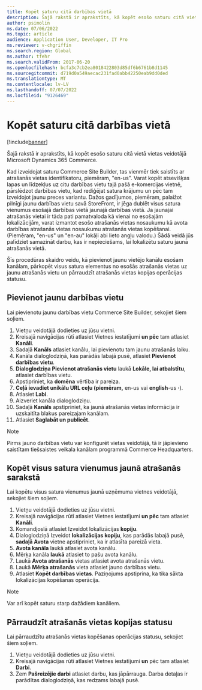 ```yaml
---
title: Kopēt saturu citā darbības vietā
description: Šajā rakstā ir aprakstīts, kā kopēt esošo saturu citā vietā vietas veidotājā Microsoft Dynamics 365 Commerce.
author: psimolin
ms.date: 07/06/2022
ms.topic: article
audience: Application User, Developer, IT Pro
ms.reviewer: v-chgriffin
ms.search.region: Global
ms.author: tfehr
ms.search.validFrom: 2017-06-20
ms.openlocfilehash: bcfa3c7cb2ea8018422803d85df6b6761b8d1145
ms.sourcegitcommit: d719d0a549aecac231fad0abb42250eab9dd0ded
ms.translationtype: MT
ms.contentlocale: lv-LV
ms.lasthandoff: 07/07/2022
ms.locfileid: "9126469"
---
```

# <a name="copy-content-to-another-locale"></a>Kopēt saturu citā darbības vietā

[!include[banner](../includes/banner.md)]

Šajā rakstā ir aprakstīts, kā kopēt esošo saturu citā vietā vietas veidotājā Microsoft Dynamics 365 Commerce.

Kad izveidojat saturu Commerce Site Builder, tas vienmēr tiek saistīts ar atrašanās vietas identifikatoru, piemēram, "en-us". Varat kopēt atsevišķas lapas un līdzekļus uz citu darbības vietu tajā pašā e-komercijas vietnē, pārslēdzot darbības vietu, kad rediģējat satura krājumu un pēc tam izveidojot jaunu preces variantu. Dažos gadījumos, piemēram, palaižot pilnīgi jaunu darbības vietu savā StoreFront, ir jēga dublēt visus satura vienumus esošajā darbības vietā jaunajā darbības vietā. Ja jaunajai atrašanās vietai ir tāda pati pamatvaloda kā vienai no esošajām lokalizācijām, varat izmantot esošo atrašanās vietas nosaukumu kā avota darbības atrašanās vietas nosaukumu atrašanās vietas kopēšanai. (Piemēram, "en-us" un "en-au" lokāļi abi lieto angļu valodu.) Šādā veidā jūs palīdziet samazināt darbu, kas ir nepieciešams, lai lokalizētu saturu jaunā atrašanās vietā.

Šīs procedūras skaidro veidu, kā pievienot jaunu vietējo kanālu esošam kanālam, pārkopēt visus satura elementus no esošās atrašanās vietas uz jaunu atrašanās vietu un pārraudzīt atrašanās vietas kopijas operācijas statusu.

## <a name="add-a-new-locale"></a>Pievienot jaunu darbības vietu

Lai pievienotu jaunu darbības vietu Commerce Site Builder, sekojiet šiem soļiem.

1. Vietņu veidotājā dodieties uz jūsu vietni.
1. Kreisajā navigācijas rūtī atlasiet Vietnes iestatījumi **un pēc** tam atlasiet **Kanāli**.
1. Sadaļā **Kanāls** atlasiet kanālu, lai pievienotu tam jaunu atrašanās laiku.
1. Kanāla dialoglodziņā, kas parādās labajā pusē, atlasiet **Pievienot darbības vietu**.
1. **Dialoglodziņa Pievienot atrašanās vietu** laukā **Lokāle, lai atbalstītu**, atlasiet darbības vietu.
1. Apstipriniet, ka **domēna** vērtība ir pareiza.
1. **Ceļā ievadiet unikālu URL ceļu (piemēram,** en-us vai **english**-us **·**).
1. Atlasiet **Labi**.
1. Aizveriet kanāla dialoglodziņu.
1. Sadaļā **Kanāls** apstipriniet, ka jaunā atrašanās vietas informācija ir uzskaitīta blakus pareizajam kanālam.
1. Atlasiet **Saglabāt un publicēt**.

> [!NOTE]
> Pirms jauno darbības vietu var konfigurēt vietas veidotājā, tā ir jāpievieno saistītam tiešsaistes veikala kanālam programmā Commerce Headquarters.

## <a name="copy-all-content-items-to-a-new-locale"></a>Kopēt visus satura vienumus jaunā atrašanās sarakstā

Lai kopētu visus satura vienumus jaunā uzņēmuma vietnes veidotājā, sekojiet šiem soļiem.

1. Vietņu veidotājā dodieties uz jūsu vietni.
1. Kreisajā navigācijas rūtī atlasiet Vietnes iestatījumi **un pēc** tam atlasiet **Kanāli**.
1. Komandjoslā atlasiet Izveidot lokalizācijas **kopiju**.
1. Dialoglodziņā Izveidot **lokalizācijas kopiju**, kas parādās labajā pusē, **sadaļā Avota** vietne apstipriniet, ka ir atlasīta pareizā vieta.
1. **Avota kanāla** laukā atlasiet avota kanālu.
1. Mērķa kanāla **laukā** atlasiet to pašu avota kanālu.
1. Laukā **Avota atrašanās** vietas atlasiet avota atrašanās vietu.
1. Laukā **Mērķa atrašanās** vieta atlasiet jauno darbības vietu.
1. Atlasiet **Kopēt darbības vietas**. Paziņojums apstiprina, ka tika sākta lokalizācijas kopēšanas operācija.

> [!NOTE]
> Var arī kopēt saturu starp dažādiem kanāliem.

## <a name="monitor-the-status-of-the-locale-copy"></a>Pārraudzīt atrašanās vietas kopijas statusu

Lai pārraudzītu atrašanās vietas kopēšanas operācijas statusu, sekojiet šiem soļiem.

1. Vietņu veidotājā dodieties uz jūsu vietni.
1. Kreisajā navigācijas rūtī atlasiet Vietnes iestatījumi **un** pēc tam atlasiet **Darbi**.
1. Zem **Pašreizējie darbi** atlasiet darbu, kas jāpārrauga. Darba detaļas ir parādītas dialoglodziņā, kas redzams labajā pusē.

